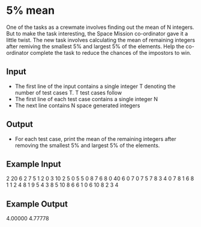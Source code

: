 # 5% mean

One of the tasks as a crewmate involves finding out the mean of N integers. But to make the task interesting, the Space Mission co-ordinator gave it a little twist. The new task involves calculating the mean of remaining integers after remiving the smallest 5% and largest 5% of the elements. Help the co-ordinator complete the task to reduce the chances of the impostors to win.

## Input

- The first line of the input contains a single integer T denoting the number of test cases T. T test cases follow
- The first line of each test case contains a single integer N
- The next line contains N space generated integers

## Output

- For each test case, print the mean of the remaining integers after removing the smallest 5% and largest 5% of the elements.

## Example Input

2
20
6 2 7 5 1 2 0 3 10 2 5 0 5 5 0 8 7 6 8 0
40
6 0 7 0 7 5 7 8 3 4 0 7 8 1 6 8 1 1 2 4 8 1 9 5 4 3 8 5 10 8 6 6 1 0 6 10 8 2 3 4

## Example Output

4.00000
4.77778
